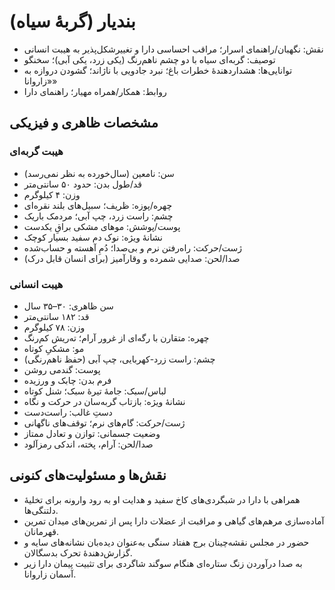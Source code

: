 # بندیار (گربهٔ سیاه)

- نقش: نگهبان/راهنمای اسرار؛ مراقب احساسی دارا و تغییرشکل‌پذیر به هیبت انسانی
- توصیف: گربه‌ای سیاه با دو چشم ناهم‌رنگ (یکی زرد، یکی آبی)؛ سخنگو
- توانایی‌ها: هشداردهندهٔ خطرات باغ؛ نبرد جادویی با ناژاند؛ گشودن دروازه به «زاروانا»
- روابط: همکار/همراه مهیار؛ راهنمای دارا

## مشخصات ظاهری و فیزیکی
### هیبت گربه‌ای
- سن: نامعین (سال‌خورده به نظر نمی‌رسد)
- قد/طول بدن: حدود ۵۰ سانتی‌متر
- وزن: ۴ کیلوگرم
- چهره/پوزه: ظریف؛ سبیل‌های بلند نقره‌ای
- چشم: راست زرد، چپ آبی؛ مردمک باریک
- پوست/پوشش: موهای مشکی براقِ یکدست
- نشانهٔ ویژه: نوک دم سفید بسیار کوچک
- ژست/حرکت: راه‌رفتن نرم و بی‌صدا؛ دُمِ آهسته و حساب‌شده
- صدا/لحن: صدایی شمرده و وقارآمیز (برای انسان قابل درک)

### هیبت انسانی
- سن ظاهری: ۳۰–۳۵ سال
- قد: ۱۸۲ سانتی‌متر
- وزن: ۷۸ کیلوگرم
- چهره: متقارن با رگه‌ای از غرور آرام؛ ته‌ریش کم‌رنگ
- مو: مشکیِ کوتاه
- چشم: راست زرد-کهربایی، چپ آبی (حفظ ناهم‌رنگی)
- پوست: گندمی روشن
- فرم بدن: چابک و ورزیده
- لباس/سبک: جامهٔ تیرهٔ سبک؛ شنل کوتاه
- نشانهٔ ویژه: بازتاب گربه‌سان در حرکت و نگاه
- دستِ غالب: راست‌دست
- ژست/حرکت: گام‌های نرم؛ توقف‌های ناگهانی
- وضعیت جسمانی: توازن و تعادل ممتاز
- صدا/لحن: آرام، پخته، اندکی رمزآلود

## نقش‌ها و مسئولیت‌های کنونی
- همراهی با دارا در شبگردی‌های کاخ سفید و هدایت او به رود وارونه برای تخلیهٔ دلتنگی‌ها.
- آماده‌سازی مرهم‌های گیاهی و مراقبت از عضلات دارا پس از تمرین‌های میدان تمرین قهرمانان.
- حضور در مجلس نقشه‌چینان برج هفتاد سنگی به‌عنوان دیده‌بان نشانه‌های سایه و گزارش‌دهندهٔ تحرک بدسگالان.
- به صدا درآوردن زنگ ستاره‌ای هنگام سوگند شاگردی برای تثبیت پیمان دارا زیر آسمان زاروانا.
